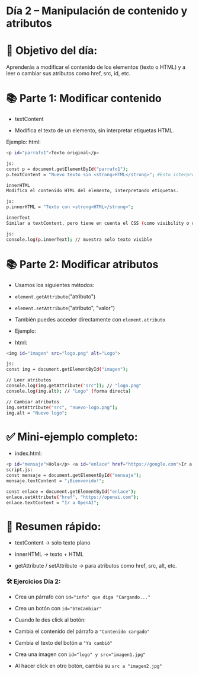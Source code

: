 # Día 2 – Manipulación de contenido y atributos

# 🎯 Objetivo del día:
Aprenderás a modificar el contenido de los elementos (texto o HTML) y a leer o cambiar sus atributos como href, src, id, etc.

# 📚 Parte 1: Modificar contenido

* textContent
- Modifica el texto de un elemento, sin interpretar etiquetas HTML.

Ejemplo:
html:

```sh
<p id="parrafo1">Texto original</p>

js:
const p = document.getElementById("parrafo1");
p.textContent = "Nuevo texto sin <strong>HTML</strong>"; #Esto interpretará las etiquetas "strong" como texto

innerHTML
Modifica el contenido HTML del elemento, interpretando etiquetas.

js:
p.innerHTML = "Texto con <strong>HTML</strong>";

innerText
Similar a textContent, pero tiene en cuenta el CSS (como visibility o display: none).

js:
console.log(p.innerText); // muestra solo texto visible
```

# 📚 Parte 2: Modificar atributos

* Usamos los siguientes métodos:

- `element.getAttribute`("atributo")

- `element.setAttribute`("atributo", "valor")

* También puedes acceder directamente con `element.atributo`

* Ejemplo:
* html:

```sh
<img id="imagen" src="logo.png" alt="Logo">

js:
const img = document.getElementById("imagen");

// Leer atributos
console.log(img.getAttribute("src")); // "logo.png"
console.log(img.alt); // "Logo" (forma directa)

// Cambiar atributos
img.setAttribute("src", "nuevo-logo.png");
img.alt = "Nuevo logo";
```

# ✅ Mini-ejemplo completo:

* index.html:

```sh
<p id="mensaje">Hola</p> <a id="enlace" href="https://google.com">Ir a Google</a>
script.js:
const mensaje = document.getElementById("mensaje");
mensaje.textContent = "¡Bienvenido!";

const enlace = document.getElementById("enlace");
enlace.setAttribute("href", "https://openai.com");
enlace.textContent = "Ir a OpenAI";
```

# 🧠 Resumen rápido:

* textContent → solo texto plano

* innerHTML → texto + HTML

* getAttribute / setAttribute → para atributos como href, src, alt, etc.


### 🛠️ Ejercicios Día 2:

- Crea un párrafo con `id="info" que diga "Cargando..."`

- Crea un botón con `id="btnCambiar"`

- Cuando le des click al botón:

- Cambia el contenido del párrafo a `"Contenido cargado"`

- Cambia el texto del botón a `"Ya cambió"`

- Crea una imagen con `id="logo" y src="imagen1.jpg"`

- Al hacer click en otro botón, cambia su `src a "imagen2.jpg"`